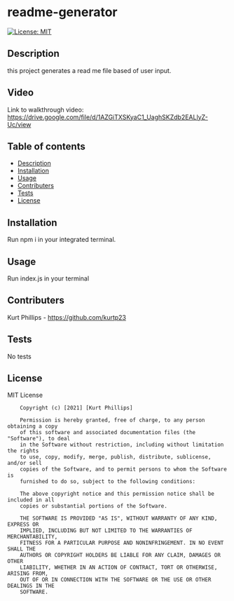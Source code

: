 # readme-generator

[![License: MIT](https://img.shields.io/badge/License-MIT-yellow.svg)](https://opensource.org/licenses/MIT)

## Description

this project generates a read me file based of user input.

## Video

Link to walkthrough video: https://drive.google.com/file/d/1AZGiTXSKyaC1_UaghSKZdb2EALlyZ-Uc/view

## Table of contents

- [Description](#Description)
- [Installation](#Installation)
- [Usage](#Usage)
- [Contributers](#Contributers)
- [Tests](#Tests)
- [License](#License)

## Installation

Run npm i in your integrated terminal.

## Usage

Run index.js in your terminal

## Contributers

Kurt Phillips - https://github.com/kurtp23

## Tests

No tests

## License

MIT License

        Copyright (c) [2021] [Kurt Phillips]

        Permission is hereby granted, free of charge, to any person obtaining a copy
        of this software and associated documentation files (the "Software"), to deal
        in the Software without restriction, including without limitation the rights
        to use, copy, modify, merge, publish, distribute, sublicense, and/or sell
        copies of the Software, and to permit persons to whom the Software is
        furnished to do so, subject to the following conditions:

        The above copyright notice and this permission notice shall be included in all
        copies or substantial portions of the Software.

        THE SOFTWARE IS PROVIDED "AS IS", WITHOUT WARRANTY OF ANY KIND, EXPRESS OR
        IMPLIED, INCLUDING BUT NOT LIMITED TO THE WARRANTIES OF MERCHANTABILITY,
        FITNESS FOR A PARTICULAR PURPOSE AND NONINFRINGEMENT. IN NO EVENT SHALL THE
        AUTHORS OR COPYRIGHT HOLDERS BE LIABLE FOR ANY CLAIM, DAMAGES OR OTHER
        LIABILITY, WHETHER IN AN ACTION OF CONTRACT, TORT OR OTHERWISE, ARISING FROM,
        OUT OF OR IN CONNECTION WITH THE SOFTWARE OR THE USE OR OTHER DEALINGS IN THE
        SOFTWARE.
